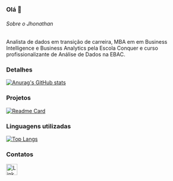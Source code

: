 ### Olá 👋

###### Sobre o Jhonathan
Analista de dados em transição de carreira, MBA em em Business Intelligence e Business Analytics pela Escola Conquer e curso profissionalizante de Análise de Dados na EBAC. 


### Detalhes

[![Anurag's GitHub stats](https://github-readme-stats.vercel.app/api?username=jhonathan2704&show_icons=true&theme=dark)](https://github.com/anuraghazra/github-readme-stats)

### Projetos

[![Readme Card](https://github-readme-stats.vercel.app/api/pin/?username=jhonathan2704repo=EBAC.github.io&theme=dark)](https://github.com/anuraghazra/github-readme-stats)


### Linguagens utilizadas

[![Top Langs](https://github-readme-stats.vercel.app/api/top-langs/?username=jhonathan2704&layout=compact)](https://github.com/anuraghazra/github-readme-stats)

### Contatos

[<img src='https://img.shields.io/badge/LinkedIn-0077B5?style=for-the-badge&logo=linkedin&logoColor=white' alt='Linkedin' height='30'>](https://www.linkedin.com/in/jhonathan-silva-dados/)
